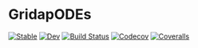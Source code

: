 # GridapODEs

[![Stable](https://img.shields.io/badge/docs-stable-blue.svg)](https://gridap.github.io/GridapODEs.jl/stable)
[![Dev](https://img.shields.io/badge/docs-dev-blue.svg)](https://gridap.github.io/GridapODEs.jl/dev)
[![Build Status](https://travis-ci.com/gridap/GridapODEs.jl.svg?branch=master)](https://travis-ci.com/gridap/GridapODEs.jl)
[![Codecov](https://codecov.io/gh/gridap/GridapODEs.jl/branch/master/graph/badge.svg)](https://codecov.io/gh/gridap/GridapODEs.jl)
[![Coveralls](https://coveralls.io/repos/github/gridap/GridapODEs.jl/badge.svg?branch=master)](https://coveralls.io/github/gridap/GridapODEs.jl?branch=master)
